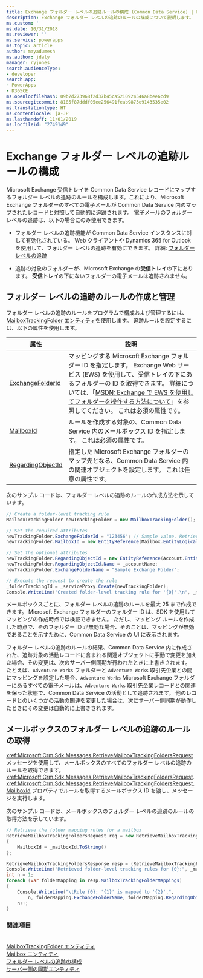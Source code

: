```yaml
---
title: Exchange フォルダー レベルの追跡ルールの構成 (Common Data Service) | Microsoft Docs
description: Exchange フォルダー レベルの追跡のルールの構成について説明します。
ms.custom: ''
ms.date: 10/31/2018
ms.reviewer: ''
ms.service: powerapps
ms.topic: article
author: mayadumesh
ms.author: jdaly
manager: ryjones
search.audienceType:
- developer
search.app:
- PowerApps
- D365CE
ms.openlocfilehash: 09b7d273968f2d37b45ca5210924546a8bee6cd9
ms.sourcegitcommit: 8185f87dddf05ee256491feab9873e9143535e02
ms.translationtype: HT
ms.contentlocale: ja-JP
ms.lasthandoff: 11/01/2019
ms.locfileid: "2749149"
---
```

# <a name="configure-exchange-folder-level-tracking-rules"></a>Exchange フォルダー レベルの追跡ルールの構成

Microsoft Exchange 受信トレイを Common Data Service レコードにマップするフォルダー レベルの追跡のルールを構成します。これにより、Microsoft Exchange フォルダーのすべての電子メールが Common Data Service 内のマップされたレコードと対照して自動的に追跡されます。 電子メールのフォルダー レベルの追跡は、以下の場合にのみ使用できます。  

- フォルダー レベルの追跡機能が Common Data Service インスタンスに対して有効化されている。 Web クライアントや Dynamics 365 for Outlook を使用して、フォルダー レベルの追跡を有効にできます。 詳細: [フォルダー レベルの追跡](/dynamics365/customer-engagement/admin/configure-outlook-exchange-folder-level-tracking)  

- 追跡の対象のフォルダーが、Microsoft Exchange の**受信トレイ**の下にあります。 **受信トレイ**の下にないフォルダーの電子メールは追跡されません。  

<a name="Create"></a>   

## <a name="create-and-manage-folder-level-tracking-rules"></a>フォルダー レベルの追跡のルールの作成と管理 
 
 フォルダー レベルの追跡のルールをプログラムで構成および管理するには、 [MailboxTrackingFolder エンティティ](/reference/entities/mailboxtrackingfolder.md)を使用します。 追跡ルールを設定するには、以下の属性を使用します。  


|                                   属性                                   |                                                                                                                                                                                                                説明                                                                                                                                                                                                                 |
|-------------------------------------------------------------------------------|--------------------------------------------------------------------------------------------------------------------------------------------------------------------------------------------------------------------------------------------------------------------------------------------------------------------------------------------------------------------------------------------------------------------------------------------|
|  [ExchangeFolderId](/reference/entities/mailboxtrackingfolder.md#BKMK_ExchangeFolderId)  | マッピングする Microsoft Exchange フォルダー ID を指定します。 Exchange Web サービス (EWS) を使用して、受信トレイの下にあるフォルダーの ID を取得できます。 詳細については、「[MSDN: Exchange で EWS を使用してフォルダーを操作する方法について](https://msdn.microsoft.com/library/office/dn535504.aspx)」を参照してください。 これは必須の属性です。 |
|         [MailboxId](/reference/entities/mailboxtrackingfolder.md#BKMK_MailboxId)         |                                                                                                                                         ルールを作成する対象の、Common Data Service 内のメールボックス ID を指定します。 これは必須の属性です。                                                                                                                                          |
| [RegardingObjectId](/reference/entities/mailboxtrackingfolder.md#BKMK_RegardingObjectId) |                                                                                                       指定した Microsoft Exchange フォルダーのマップ先となる、Common Data Service 内の関連オブジェクトを設定します。 これは任意の属性です。                                                                                                       |

 次のサンプル コードは、フォルダー レベルの追跡のルールの作成方法を示しています。  

```csharp  
// Create a folder-level tracking rule  
MailboxTrackingFolder newTrackingFolder = new MailboxTrackingFolder();  

// Set the required attributes  
newTrackingFolder.ExchangeFolderId = "123456"; // Sample value. Retrieve this value using Exchange Web Services (EWS)  
newTrackingFolder.MailboxId = new EntityReference(Mailbox.EntityLogicalName, _mailboxId);  

// Set the optional attributes  
newTrackingFolder.RegardingObjectId = new EntityReference(Account.EntityLogicalName, _accountId);  
newTrackingFolder.RegardingObjectId.Name = _accountName;  
newTrackingFolder.ExchangeFolderName = "Sample Exchange Folder";  

// Execute the request to create the rule   
_folderTrackingId = _serviceProxy.Create(newTrackingFolder);  
Console.WriteLine("Created folder-level tracking rule for '{0}'.\n", _mailboxName);  
```  

 メールボックスごとに、フォルダー レベルの追跡のルールを最大 25 まで作成できます。 Microsoft Exchange フォルダーのフォルダー ID は、SDK を使用してマッピングの作成時点では検証できません。 ただし、マッピング ルールを作成した時点で、そのフォルダー ID が無効な場合、そのことは、マッピングが無効であることを示すために、Common Data Service の UI に表示されます。  

 フォルダー レベルの追跡のルールの結果、Common Data Service 内に作成された、追跡対象の活動レコードに含まれる関連オブジェクトに手動で変更を加えた場合、その変更は、次のサーバー側同期が行われたときに上書きされます。 たとえば、`Adventure Works` フォルダーと `Adventure Works` 取引先企業との間にマッピングを設定した場合、`Adventure Works` Microsoft Exchange フォルダーにあるすべての電子メールは、`Adventure Works` 取引先企業レコードとの関連を保った状態で、Common Data Service の活動として追跡されます。 他のレコードとのいくつかの活動の関連を変更した場合は、次にサーバー側同期が動作したときにその変更は自動的に上書きされます。  

<a name="Retrieve"></a>   

## <a name="retrieve-folder-level-tracking-rules-for-a-mailbox"></a>メールボックスのフォルダー レベルの追跡のルールの取得  

 <xref:Microsoft.Crm.Sdk.Messages.RetrieveMailboxTrackingFoldersRequest> メッセージを使用して、メールボックスのすべてのフォルダー レベルの追跡のルールを取得できます。 <xref:Microsoft.Crm.Sdk.Messages.RetrieveMailboxTrackingFoldersRequest>.<xref:Microsoft.Crm.Sdk.Messages.RetrieveMailboxTrackingFoldersRequest.MailboxId> プロパティでルールを取得するメールボックス ID を渡し、メッセージを実行します。  

 次のサンプル コードは、メールボックスのフォルダー レベルの追跡のルールの取得方法を示しています。  

```csharp  
// Retrieve the folder mapping rules for a mailbox  
RetrieveMailboxTrackingFoldersRequest req = new RetrieveMailboxTrackingFoldersRequest  
{  
    MailboxId = _mailboxId.ToString()  
};  

RetrieveMailboxTrackingFoldersResponse resp = (RetrieveMailboxTrackingFoldersResponse_serviceProxy.Execute(req);  
Console.WriteLine("Retrieved folder-level tracking rules for {0}:", _mailboxName);  
int n = 1;  
foreach (var folderMapping in resp.MailboxTrackingFolderMappings)  
{  
    Console.WriteLine("\tRule {0}: '{1}' is mapped to '{2}'.",   
        n, folderMapping.ExchangeFolderName, folderMapping.RegardingObjectName);  
    n++;  
}  
```  

### <a name="see-also"></a>関連項目  
 <xref href="Microsoft.Dynamics.CRM.RetrieveMailboxTrackingFolders?text=RetrieveMailboxTrackingFolders Function" /><br />
 [MailboxTrackingFolder エンティティ](/reference/entities/mailboxtrackingfolder.md)<br />
 [Mailbox エンティティ](/reference/entities/mailbox.md)<br />
 [フォルダー レベルの追跡の構成](/dynamics365/customer-engagement/admin/configure-outlook-exchange-folder-level-tracking)<br />
 [サーバー側の同期エンティティ](server-side-synchronization-entities.md)<br />
